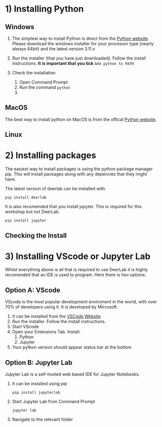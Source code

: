 # 1) Installing Python

## Windows

1. The simplest way to install Python is direct from the [Python website](https://www.python.org/downloads/windows/). Please download the windows installer for your processor type (nearly always 64bit) and the latest version 3.11.x

2. Run the installer (that you have just downloaded). Follow the install instructions. **It is important that you tick** `Add python to PATH`
3. Check the installation
    1. Open Command Prompt
    2. Run the command `python`
    3. 



## MacOS

The best way to install python on MacOS is from the offical [Python website](https://www.python.org/downloads/windows/).

## Linux


# 2) Installing packages
The easiest way to install packages is using the python package manager pip. This will install packages along with any depencies that they might have.

The latest version of deerlab can be installed with:

```
pip install deerlab
```

It is also recomended that you install jupyter. This is required for this workshop but not DeerLab.

```
pip install jupyter
```
## Checking the Install

# 3) Installing VScode or Jupyter Lab

Whilst everything above is all that is required to use DeerLab it is highly recomended that an IDE is used to program. Here there is two options:

## Option A: VScode
VScode is the most popular development enviroment in the world, with over 70% of developers using it. It is developed by Microsoft.

1. It can be installed from the [VSCode Website](https://code.visualstudio.com/)
2. Run the installer. Follow the install instructions.
3. Start VScode
4. Open your Extensions Tab. Install:
     1. Python
     2. Jupyter
3. Your python version should appear status bar at the bottom 

## Option B: Jupyter Lab
Jupyter Lab is a self-hosted web based IDE for Jupyter Notebooks.

1. It can be installed using pip
   ```
   pip install jupyterlab
   ```
2. Start Jupyter Lab from Command Prompt
   ```
   jupyter lab
   ```
3. Navigate to the relevant folder
